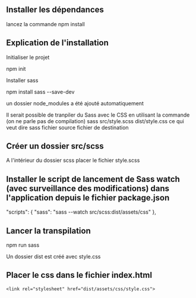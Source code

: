 
## Installer les dépendances

lancez la commande npm install 

## Explication de l'installation

Initialiser le projet

npm init

Installer sass

npm install sass --save-dev

un dossier node_modules a été ajouté automatiquement

Il serait possible de tranpiler du Sass avec le CSS en utilisant la commande (on ne parle pas de compilation)
sass src/style.scss dist/style.css
ce qui veut dire sass fichier source fichier de destination

## Créer un dossier src/scss

A l'intérieur du dossier scss placer le fichier style.scss


## Installer le script de lancement de Sass watch (avec surveillance des modifications) dans l'application depuis le fichier package.json

  "scripts": {
    "sass": "sass --watch src/scss:dist/assets/css"
  },

## Lancer la transpilation

npm run sass

Un dossier dist est créé avec style.css

## Placer le css dans le fichier index.html

```
<link rel="stylesheet" href="dist/assets/css/style.css">
```











